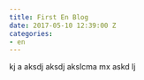 ```yaml
---
title: First En Blog
date: 2017-05-10 12:39:00 Z
categories:
- en
---
```


kj a aksdj  aksdj akslcma mx askd lj